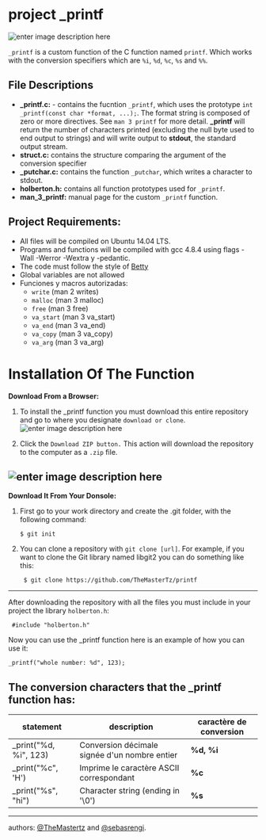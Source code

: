 # project _printf 
![enter image description here](https://www.holbertonschool.com/holberton-logo.png)

`_printf` is a custom function of the C function named `printf`. Which works with the conversion specifiers which are `%i`, `%d`, `%c`, `%s` and `%%`.

 ## File Descriptions
-  **_printf.c:**  - contains the fucntion  `_printf`, which uses the prototype  `int _printf(const char *format, ...);`. The format string is composed of zero or more directives. See  `man 3 printf`  for more detail.  **_printf**  will return the number of characters printed (excluding the null byte used to end output to strings) and will write output to  **stdout**, the standard output stream.
-  **struct.c:** contains the structure comparing the argument of the conversion specifier
-   **_putchar.c:** contains the function  `_putchar`, which writes a character to stdout.
-   **holberton.h:** contains all function prototypes used for  `_printf`.
-   **man_3_printf:** manual page for the custom  `_printf`  function.
## Project Requirements:
-   All files will be compiled on Ubuntu 14.04 LTS.
-   Programs and functions will be compiled with gcc 4.8.4 using flags -Wall -Werror -Wextra y -pedantic.
-    The code must follow the style of [Betty](https://github.com/holbertonschool/Betty/wiki)
-   Global variables are not allowed
-   Funciones y macros autorizadas:
    -    `write` (man 2 writes)
    -   `malloc` (man 3 malloc)
    -   `free` (man 3 free)
    -   `va_start` (man 3 va_start)
    -   `va_end` (man 3 va_end)
    -   `va_copy` (man 3 va_copy)
    -   `va_arg` (man 3 va_arg)

# Installation Of The Function
**Download From a Browser:**
 1. To install the _printf function you must download this entire
    repository and go to where you designate `download or clone`.
    ![enter image description here](https://www.wikihow.com/images/thumb/1/1e/Download-a-GitHub-Folder-Step-3.jpg/v4-728px-Download-a-GitHub-Folder-Step-3.jpg.webp)
 
 2. Click the `Download ZIP button.` This action will download the
    repository to the computer as a `.zip` file.
    
![enter image description here](https://www.wikihow.com/images/thumb/2/21/Download-a-GitHub-Folder-Step-4.jpg/v4-728px-Download-a-GitHub-Folder-Step-4.jpg.webp)
---
**Download It From Your Donsole:**

 1. First go to your work directory and create the .git folder, with the
    following command:

    `$ git init`

 2. You can clone a repository with `git clone [url]`. For example, if
    you want to clone the Git library named libgit2 you can do something
    like this:

    ` $ git clone https://github.com/TheMasterTz/printf`
---
After downloading the repository with all the files you must include in your project the library `holberton.h`:

     #include "holberton.h"

Now you can use the _printf function here is an example of how you can use it:
 

    _printf("whole number: %d", 123);

## The conversion characters that the _printf function has:

| statement | description | caractère de conversion |
|--|--|--|
| _print("%d, %i", 123) | Conversion décimale signée d'un nombre entier | **%d, %i**
| _print("%c", 'H') | Imprime le caractère ASCII correspondant | **%c**
| _print("%s", "hi") | Character string (ending in '\0') | **%s**
----------------
authors:
[@TheMastertz](https://github.com/TheMasterTz) and [@sebasrengi](https://github.com/sebasrengi).
